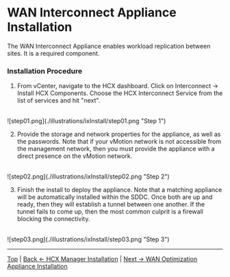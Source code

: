 # WAN Interconnect Appliance Installation
The WAN Interconnect Appliance enables workload replication between sites. It is a required component.



### Installation Procedure
1. From vCenter, navigate to the HCX dashboard. Click on Interconnect -> Install HCX Components. Choose the HCX Interconnect Service from the list of services and hit "next".
<br>
![step01.png](./illustrations/ixInstall/step01.png "Step 1")

2. Provide the storage and network properties for the appliance, as well as the passwords. Note that if your vMotion network is not accessible from the management network, then you must provide the appliance with a direct presence on the vMotion network.
<br>
![step02.png](./illustrations/ixInstall/step02.png "Step 2")

3. Finish the install to deploy the appliance. Note that a matching appliance will be automatically installed within the SDDC. Once both are up and ready, then they will establish a tunnel between one another. If the tunnel fails to come up, then the most common culprit is a firewall blocking the connectivity.
<br>
![step03.png](./illustrations/ixInstall/step03.png "Step 3")



---
[Top](./README.md) | [Back <- HCX Manager Installation](./03_mgrInstallation.md) | [Next -> WAN Optimization Appliance Installation](./05_wanOptInstallation.md)
